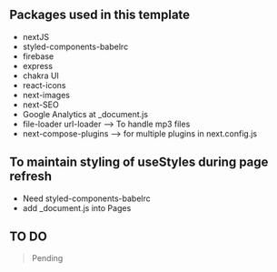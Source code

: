 ## Packages used in this template

- nextJS
- styled-components-babelrc
- firebase
- express
- chakra UI
- react-icons
- next-images
- next-SEO
- Google Analytics at \_document.js
- file-loader url-loader --> To handle mp3 files
- next-compose-plugins --> for multiple plugins in next.config.js

## To maintain styling of useStyles during page refresh

- Need styled-components-babelrc
- add \_document.js into Pages

## TO DO

> Pending
